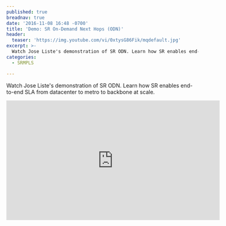 ```yaml
---
published: true
breadnav: true
date: '2016-11-08 16:48 -0700'
title: 'Demo: SR On-Demand Next Hops (ODN)'
header:
  teaser: 'https://img.youtube.com/vi/0xtysG86Fik/mqdefault.jpg'
excerpt: >-
  Watch Jose Liste's demonstration of SR ODN. Learn how SR enables end-to-end SLA from datacenter to metro to backbone at scale.
categories:
  - SRMPLS

---
```

Watch Jose Liste's demonstration of SR ODN. Learn how SR enables end-to-end SLA from datacenter to metro to backbone at scale.

<iframe width="560" height="315" src="https://www.youtube.com/embed/0xtysG86Fik" frameborder="0" allowfullscreen></iframe>
